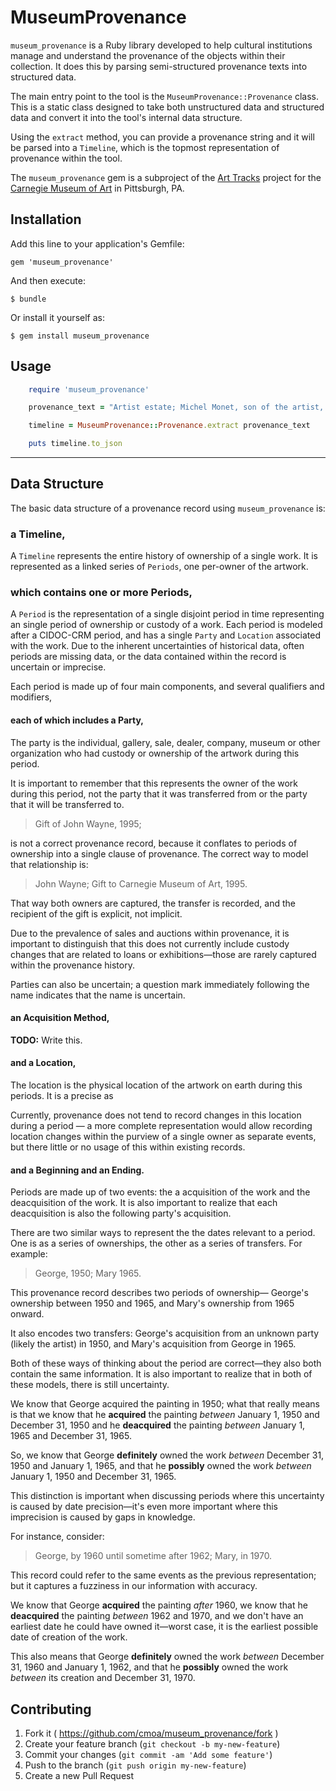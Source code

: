 # MuseumProvenance

`museum_provenance` is a Ruby library developed to help cultural institutions manage and understand the provenance of the objects within their collection.  It does this by parsing semi-structured provenance texts into structured data.

The main entry point to the tool is the `MuseumProvenance::Provenance` class.  This is a static class designed to take both unstructured data and structured data and convert it into the tool's internal data structure.

Using the `extract` method, you can provide a provenance string and it will be parsed into a `Timeline`, which is the topmost representation of provenance within the tool.

The `museum_provenance` gem is a subproject of the [Art Tracks](http://blog.cmoa.org/tag/art-tracks/) project for the [Carnegie Museum of Art](http://www.cmoa.org) in Pittsburgh, PA.

## Installation

Add this line to your application's Gemfile:

    gem 'museum_provenance'

And then execute:

    $ bundle

Or install it yourself as:

    $ gem install museum_provenance

## Usage

```ruby
    require 'museum_provenance'

    provenance_text = "Artist estate; Michel Monet, son of the artist, Sorel Moussel, Dept. Eure et Loire, 1926; Walter P. Chrysler, Jr., New York, NY, 1950; purchased by Museum, April 1962."

    timeline = MuseumProvenance::Provenance.extract provenance_text

    puts timeline.to_json
```

----

## Data Structure

The basic data structure of a provenance record using `museum_provenance` is:

### a Timeline,

A `Timeline` represents the entire history of ownership of a single work. It is represented as a linked series of `Periods`, one per-owner of the artwork.  

### which contains one or more Periods,

A `Period` is the representation of a single disjoint period in time representing an single period of ownership or custody of a work.  Each period is modeled after a CIDOC-CRM period, and has a single `Party` and `Location` associated with the work.  Due to the inherent uncertainties of historical data, often periods are missing data, or the data contained within the record is uncertain or imprecise.

Each period is made up of four main components, and several qualifiers and modifiers,

#### each of which includes a Party,

The party is the individual, gallery, sale, dealer, company, museum or other organization who had custody or ownership of the artwork during this period.  

It is important to remember that this represents the owner of the work during this period, not the party that it was transferred from or the party that it will be transferred to.

> Gift of John Wayne, 1995;

is not a correct provenance record, because it conflates to periods of ownership into a single clause of provenance.  The correct way to model that relationship is:

> John Wayne; Gift to Carnegie Museum of Art, 1995.

That way both owners are captured, the transfer is recorded, and the recipient of the gift is explicit, not implicit.  

Due to the prevalence of sales and auctions within provenance, it is important to distinguish that this does not currently include custody changes that are related to loans or exhibitions—those are rarely captured within the provenance history.

Parties can also be uncertain; a question mark immediately following the name indicates that the name is uncertain.

#### an Acquisition Method,

**TODO:** Write this.

#### and a Location,

The location is the physical location of the artwork on earth during this periods.  It is a precise as 

Currently, provenance does not tend to record changes in this location during a period — a more complete representation would allow recording location changes within the purview of a single owner as separate events, but there little or no usage of this within existing records.

#### and a Beginning and an Ending.

Periods are made up of two events: the a acquisition of the work and the deacquisition of the work.  It is also important to realize that each deacquisition is also the following party's acquisition.

There are two similar ways to represent the the dates relevant to a period.  One is as a series of ownerships, the other as a series of transfers.  For example:

> George, 1950; Mary 1965.

This provenance record describes two periods of ownership—  George's ownership between 1950 and 1965, and Mary's ownership from 1965 onward.  

It also encodes two transfers:  George's acquisition from an unknown party (likely the artist) in 1950, and Mary's acquisition from George in 1965.

Both of these ways of thinking about the period are correct—they also both contain the same information.  It is also important to realize that in both of these models, there is still uncertainty.

We know that George acquired the painting in 1950; what that really means is that we know that he **acquired** the painting *between* January 1, 1950 and December 31, 1950 and he **deacquired** the painting *between* January 1, 1965 and December 31, 1965. 

So, we know that George **definitely** owned the work *between* December 31, 1950 and January 1, 1965, and that he **possibly** owned the work *between* January 1, 1950 and December 31, 1965. 

This distinction is important when discussing periods where this uncertainty is caused by date precision—it's even more important where this imprecision is caused by gaps in knowledge.

For instance, consider:

> George, by 1960 until sometime after 1962; Mary, in 1970. 

This record could refer to the same events as the previous representation; but it captures a fuzziness in our information with accuracy.

We know that George **acquired** the painting *after* 1960, we know that he **deacquired** the painting *between* 1962 and 1970, and we don't have an earliest date he could have owned it—worst case, it is the earliest possible date of creation of the work.  

This also means that George **definitely** owned the work *between* December 31, 1960 and January 1, 1962, and that he **possibly** owned the work *between* its creation and December 31, 1970.



## Contributing

1. Fork it ( https://github.com/cmoa/museum_provenance/fork )
2. Create your feature branch (`git checkout -b my-new-feature`)
3. Commit your changes (`git commit -am 'Add some feature'`)
4. Push to the branch (`git push origin my-new-feature`)
5. Create a new Pull Request
